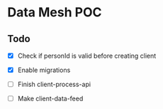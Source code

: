 # Data Mesh POC

## Todo

 - [x] Check if personId is valid before creating client
 - [x] Enable migrations
 - [ ] Finish client-process-api
 - [ ] Make client-data-feed


